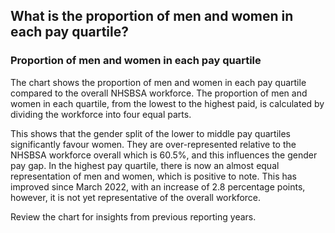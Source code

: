 ## What is the proportion of men and women in each pay quartile?

### Proportion of men and women in each pay quartile

The chart shows the proportion of men and women in each pay quartile compared to the overall NHSBSA workforce. The proportion of men and women in each quartile, from the lowest to the highest paid, is calculated by dividing the workforce into four equal parts. 

This shows that the gender split of the lower to middle pay quartiles significantly favour women. They are over-represented relative to the NHSBSA workforce overall which is 60.5%, and this influences the gender pay gap. In the highest pay quartile, there is now an almost equal representation of men and women, which is positive to note. This has improved since March 2022, with an increase of 2.8 percentage points, however, it is not yet representative of the overall workforce.

Review the chart for insights from previous reporting years.
